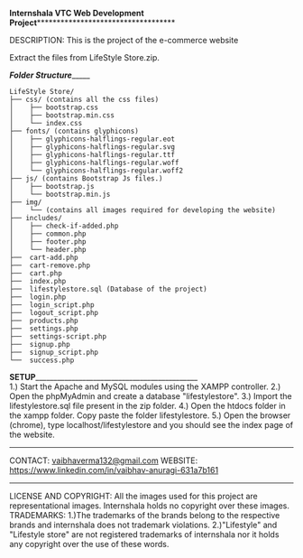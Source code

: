 **************Internshala VTC Web Development Project*************************************************

DESCRIPTION: This is the project of the e-commerce website 

Extract the files from LifeStyle Store.zip.

_____________________________________________Folder Structure__________________________________________________
	
	
	LifeStyle Store/
	├── css/ (contains all the css files)
	│    ├── bootstrap.css
	│    ├── bootstrap.min.css
	│    └── index.css
	├── fonts/ (contains glyphicons)
	│    ├── glyphicons-halflings-regular.eot
	│    ├── glyphicons-halflings-regular.svg
	│    ├── glyphicons-halflings-regular.ttf
	│    ├── glyphicons-halflings-regular.woff
	│    └── glyphicons-halflings-regular.woff2
	├── js/ (contains Bootstrap Js files.)
	│    ├── bootstrap.js
	│    └── bootstrap.min.js
	├── img/
	│    └── (contains all images required for developing the website)
	├── includes/	 
	│    ├── check-if-added.php
	│    ├── common.php
	│    ├── footer.php
	│    └── header.php
	├──  cart-add.php
	├──  cart-remove.php
	├──  cart.php 
	├──  index.php
	├──  lifestylestore.sql (Database of the project)
	├──  login.php
	├──  login_script.php
	├──  logout_script.php
	├──  products.php
	├──  settings.php
	├──  settings-script.php
	├──  signup.php
	├──  signup_script.php
	└──  success.php

____________________________________________SETUP_________________________________________________________________________________________				
1.) Start the Apache and MySQL modules using the XAMPP controller.
2.) Open the phpMyAdmin and create a database "lifestylestore". 
3.) Import the lifestylestore.sql file present in the zip folder.
4.) Open the htdocs folder in the xampp folder. Copy paste the folder lifestylestore.
5.) Open the browser (chrome), type localhost/lifestylestore and you should see the index page of the website.

*******************************************************************************************************************************************
CONTACT: vaibhaverma132@gmail.com
WEBSITE: https://www.linkedin.com/in/vaibhav-anuragi-631a7b161

*******************************************************************************************************************************************
LICENSE AND COPYRIGHT: All the images used for this project are representational images.
Internshala holds no copyright over these images.
TRADEMARKS:
1.)The trademarks of the brands belong to the respective brands and internshala does not trademark violations.
2.)"Lifestyle" and "Lifestyle store" are not registered trademarks of internshala nor it holds any copyright over the use of these words.

